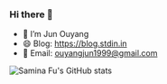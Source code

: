 ### Hi there 👋

- 🔭 I’m Jun Ouyang
- 😄 Blog: https://blog.stdin.in
- 💬 Email: ouyangjun1999@gmail.com

![Samina Fu's GitHub stats](https://github-readme-stats.vercel.app/api?username=oowl&show_icons=true&theme=cobalt)
<!--
**oowl/oowl** is a ✨ _special_ ✨ repository because its `README.md` (this file) appears on your GitHub profile.

Here are some ideas to get you started:

- 🔭 I’m currently working on ...
- 🌱 I’m currently learning ...
- 👯 I’m looking to collaborate on ...
- 🤔 I’m looking for help with ...
- 💬 Ask me about ...
- 📫 How to reach me: ...
- 😄 Pronouns: ...
- ⚡ Fun fact: ...
-->
